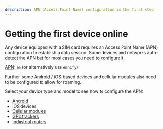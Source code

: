 ```yaml
---
description: APN (Access Point Name) configuration is the first step
---
```

# Getting the first device online

Any device equipped with a SIM card requires an Access Point Name (APN) configuration to establish a data session.
Some devices and networks auto-detect the APN but for most cases you need to configure it.

[APN](/glossary#apn): `em` (or alternatively use `emnify`)

Further, some Android / iOS-based devices and cellular modules also need to be configured to allow for roaming.

Select your device type and model to see how to configure the APN:

- [Android](android)
- [iOS devices](ios-devices)
- [Cellular modules](cellular-modules)
- [GPS trackers](gps-trackers)
- [Industrial routers](industrial-routers)
